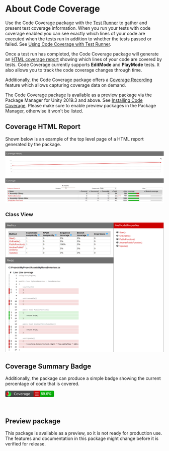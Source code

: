 # About Code Coverage

Use the Code Coverage package with the [Test Runner](CoverageTestRunner.md) to gather and present test coverage information. When you run your tests with code coverage enabled you can see exactly which lines of your code are executed when the tests run in addition to whether the tests passed or failed. See [Using Code Coverage with Test Runner](CoverageTestRunner.md).

Once a test run has completed, the Code Coverage package will generate an [HTML coverage report](HowToInterpretResults.md) showing which lines of your code are covered by tests. Code Coverage currently supports **EditMode** and **PlayMode** tests. It also allows you to track the code coverage changes through time.

Additionally, the Code Coverage package offers a [Coverage Recording](CoverageRecording.md) feature which allows capturing coverage data on demand.

The Code Coverage package is available as a preview package via the Package Manager for Unity 2019.3 and above. See [Installing Code Coverage](InstallingCodeCoverage.md). Please make sure to enable preview packages in the Package Manager, otherwise it won't be listed.

## Coverage HTML Report

Shown below is an example of the top level page of a HTML report generated by the package.

![HTML Report](images/report_html.png)

### Class View

![HTML Report](images/report_code_html.png)

## Coverage Summary Badge

Additionally, the package can produce a simple badge showing the current percentage of code that is covered.

![Summary Badge](images/report_badge.png)

<br/>

## Preview package
This package is available as a preview, so it is not ready for production use. The features and documentation in this package might change before it is verified for release.
